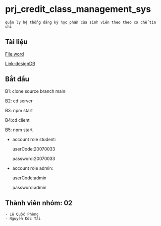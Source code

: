 # prj_credit_class_management_sys
	quản lý hệ thống đăng ký học phần của sinh viên theo theo cơ chế tín chỉ

## Tài liệu
[File word](https://docs.google.com/document/d/1Yp4tsFsPYPF6QO4qG-C5WWwx15OmIkcI/edit)

[Link-designDB](https://app.diagrams.net/#G1EWAlIeX2MmxAxENU3o-vMIFRdn2MOG0U#%7B%22pageId%22%3A%22gv5vA5d2aHFLA912INUz%22%7D)

## Bắt đầu
B1: clone source branch main

B2: cd server

B3: npm start

B4:cd client

B5: npm start

- account role student:

  userCode:20070033
  
  password:20070033
  
- account role admin:

  userCode:admin
  
  password:admin

## Thành viên nhóm: 02
	- Lê Quốc Phòng
	- Nguyễn Đức Tài
